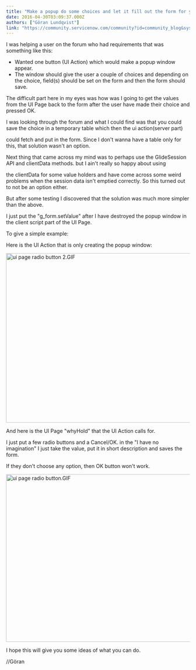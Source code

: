 ```yaml
---
title: "Make a popup do some choices and let it fill out the form for you"
date: 2016-04-30T03:09:37.000Z
authors: ["Göran Lundqvist"]
link: "https://community.servicenow.com/community?id=community_blog&sys_id=fdbdaaa9dbd0dbc01dcaf3231f961962"
---
```

<p>I was helping a user on the forum who had requirements that was something like this:</p><p></p><ul><li>Wanted one button (UI Action) which would make a popup window appear.</li><li>The window should give the user a couple of choices and depending on the choice, field(s) should be set on the form and then the form should save.</li></ul><p></p><p>The difficult part here in my eyes was how was I going to get the values from the UI Page back to the form after the user have made their choice and pressed OK.</p><p></p><p>I was looking through the forum and what I could find was that you could save the choice in a temporary table which then the ui action(server part)</p><p>could fetch and put in the form. Since I don't wanna have a table only for this, that solution wasn't an option.</p><p></p><p>Next thing that came across my mind was to perhaps use the GlideSession API and clientData methods. but I ain't really so happy about using</p><p>the clientData for some value holders and have come across some weird problems when the session data isn't emptied correctly. So this turned out to not be an option either.</p><p></p><p>But after some testing I discovered that the solution was much more simpler than the above.</p><p></p><p>I just put the "g_form.setValue" after I have destroyed the popup window in the client script part of the UI Page.</p><p></p><p>To give a simple example:</p><p></p><p>Here is the UI Action that is only creating the popup window:</p><p><img   alt="ui page radio button 2.GIF" class="image-1 jive-image" src="3e2cdc4edb585304b322f4621f961982.iix" style="width: 620px; height: 463px;"/></p><p></p><p>And here is the UI Page "whyHold" that the UI Action calls for.</p><p></p><p>I just put a few radio buttons and a Cancel/OK. in the "I have no imagination" I just take the value, put it in short description and saves the form.</p><p>If they don't choose any option, then OK button won't work.</p><p></p><p><img   alt="ui page radio button.GIF" class="image-2 jive-image" src="566b3335dbd45704ed6af3231f96199e.iix" style="width: 620px; height: 458px;"/></p><p></p><p>I hope this will give you some ideas of what you can do.</p><p></p><p>//Göran</p>